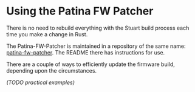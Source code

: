 # Using the Patina FW Patcher
There is no need to rebuild everything with the Stuart build process each time you make a change in Rust.

The Patina-FW-Patcher is maintained in a repository of the same name: [patina-fw-patcher](https://github.com/OpenDevicePartnership/patina-fw-patcher).  The README there has instructions for use.

There are a couple of ways to efficiently update the firmware build, depending upon the circumstances.

_(TODO practical examples)_

